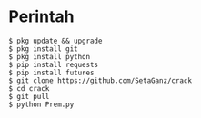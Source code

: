 # Perintah
    $ pkg update && upgrade
    $ pkg install git
    $ pkg install python
    $ pip install requests
    $ pip install futures
    $ git clone https://github.com/SetaGanz/crack
    $ cd crack
    $ git pull
    $ python Prem.py
